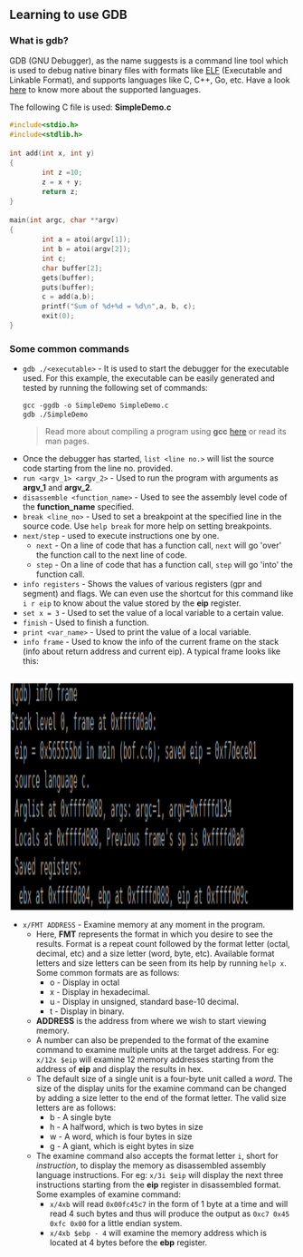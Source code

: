 ## Learning to use GDB
### What is gdb?
GDB (GNU Debugger), as the name suggests is a command line tool which is used to debug native binary files with formats like [ELF](http://resources.infosecinstitute.com/elf-file-format/) (Executable and Linkable Format), and supports languages like C, C++, Go, etc. Have a look [here](https://sourceware.org/gdb/current/onlinedocs/gdb/Supported-Languages.html#Supported-Languages) to know more about the supported languages.

The following C file is used:
**SimpleDemo.c**
```c
#include<stdio.h>
#include<stdlib.h>

int add(int x, int y)
{
        int z =10;
        z = x + y;
        return z;
}

main(int argc, char **argv)
{
        int a = atoi(argv[1]);
        int b = atoi(argv[2]);
        int c;
        char buffer[2];
        gets(buffer);
        puts(buffer);
        c = add(a,b);
        printf("Sum of %d+%d = %d\n",a, b, c);
        exit(0);
}
``` 
### Some common commands
- `gdb ./<executable>` - It is used to start the debugger for the executable used. For this example, the executable can be easily generated and tested by running the following set of commands:
    ```
    gcc -ggdb -o SimpleDemo SimpleDemo.c
    gdb ./SimpleDemo
    ```
    > Read more about compiling a program using **gcc** [here](https://stackoverflow.com/questions/3178342/compiling-a-c-program-with-gcc) or read its man pages.
- Once the debugger has started, `list <line no.>` will list the source code starting from the line no. provided.
- `run <argv_1> <argv_2>` - Used to run the program with arguments as **argv_1** and **argv_2**.
- `disassemble <function_name>` - Used to see the assembly level code of the **function_name** specified.
- `break <line_no>` - Used to set a breakpoint at the specified line in the source code. Use `help break` for more help on setting breakpoints.
- `next/step` - used to execute instructions one by one.
    - `next` - On a line of code that has a function call, `next` will go 'over' the function call to the next line of code.
    - `step` - On a line of code that has a function call, `step` will go 'into' the function call.
- `info registers` - Shows the values of various registers (gpr and segment) and flags. We can even use the shortcut for this command like `i r eip` to know about the value stored by the **eip** register.
- `set x = 3` - Used to set the value of a local variable to a certain value.
- `finish` - Used to finish a function.
- `print <var_name>` - Used to print the value of a local variable.
- `info frame` - Used to know the info of the current frame on the stack (info about return address and current eip). A typical frame looks like this:
<br>
<center><img src="../frame.png" alt="Frame" style="width: 500px; height:400px"/></center>

- `x/FMT ADDRESS` - Examine memory at any moment in the program.
    - Here, **FMT** represents the format in which you desire to see the results. Format is a repeat count followed by the format letter (octal, decimal, etc) and a size letter (word, byte, etc). Available format letters and size letters can be seen from its help by running `help x`. Some common formats are as follows:
        - o - Display in octal
        - x - Display in hexadecimal.
        - u - Display in unsigned, standard base-10 decimal.
        - t - Display in binary. 
    - **ADDRESS** is the address from where we wish to start viewing memory.
    - A number can also be prepended to the format of the examine command to examine multiple units at the target address. For eg: `x/12x $eip` will examine 12 memory addresses starting from the address of **eip** and display the results in hex.
    - The default size of a single unit is a four-byte unit called a *word*. The size of the display units for the examine command can be changed by adding a size letter to the end of the format letter. The valid size letters are as follows:
        - b - A single byte
        - h - A halfword, which is two bytes in size
        - w - A word, which is four bytes in size
        - g - A giant, which is eight bytes in size
    - The examine command also accepts the format letter `i`, short for *instruction*, to display the memory as disassembled assembly language instructions. For eg: `x/3i $eip` will display the next three instructions starting from the **eip** register in disassembled format.
        Some examples of examine command:
        - `x/4xb` will read `0x00fc45c7` in the form of 1 byte at a time and will read 4 such bytes and thus will produce the output as `0xc7 0x45 0xfc 0x00` for a little endian system.
        - `x/4xb $ebp - 4` will examine the memory address which is located at 4 bytes before the **ebp** register.
